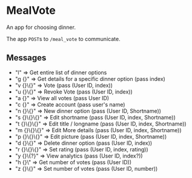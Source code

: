 # MealVote
An app for choosing dinner.

The app `POST`s to `/meal_vote` to communicate.

## Messages
- "l" => Get entire list of dinner options
- "g {}" => Get details for a specific dinner option (pass index)
- "v {}\\{}" => Vote (pass (User ID, index))
- "u {}\\{}" => Revoke Vote (pass (User ID, index))
- "a {}" => View all votes (pass User ID)
- "c {}" => Create account (pass user's name)
- "n {}\\{}" => New dinner option (pass (User ID, Shortname))
- "s {}\\{}\\{}" => Edit shortname (pass (User ID, index, Shortname))
- "t {}\\{}\\{}" => Edit title / longname (pass (User ID, index, Shortname))
- "m {}\\{}\\{}" => Edit More details (pass (User ID, index, Shortname))
- "p {}\\{}\\{}" => Edit picture (pass (User ID, index, Shortname))
- "d {}\\{}" => Delete dinner option (pass (User ID, index))
- "r {}\\{}\\{}" => Set rating (pass (User ID, index, rating))
- "y {}\\{?}" => View analytics (pass (User ID, index?))
- "h {}\\" => Get number of votes (pass (User ID))
- "z {}\\{}" => Set number of votes (pass (User ID, number))


